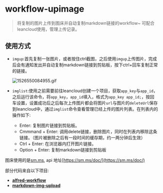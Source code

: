 # workflow-upimage
>  将复制的图片上传到图床并自动复制markdown链接的workflow~ 可配合leancloud使用，管理上传记录。

## 使用方式

- `imgup`:首先复制一张图片，或者按住ctrl截图，之后使用`imgup`上传图片，完成后会有通知发出并自动复制markdown链接到剪贴板，按下ctrl+回车复制正常的链接。

  ![1526550084955.gif](https://i.loli.net/2018/05/17/5afd4e4854759.gif)

- `imglist`:使用之前需要前往leancloud创建一个项目，获取`app_key`与`app_id`，之后运行该命令，将`app_key`，`app_id`填入，格式为`app_key app_id;`，按回车设置，设置成功后之后每次上传图片都会将图片`url`与图片的`deleteUrl`保存到leancloud中，通过`imglist`命令查看管理已经上传的图片列表。在列表内的操作如下:

  - Enter: 复制图片链接到剪贴板。
  - Cmmmand + Enter: 调用delete链接，删除图片，同时在列表内移除这条链接。（图片被删除之后有一段时间的缓存期，约一两分钟后生效）
  - Ctrl + Enter: 在浏览器内打开图片链接。
  - Option + Enter: 复制markdown链接到剪贴板

图床使用的是[sm.ms](https://sm.ms), api 地址[https://sm.ms/doc/](https://sm.ms/doc/)

部分代码来自以下项目:

- [**alfred-workflow**](https://github.com/deanishe/alfred-workflow)
- [**markdown-img-upload**](https://github.com/tiann/markdown-img-upload)